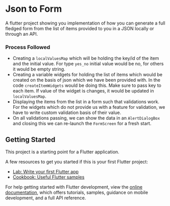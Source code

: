 # Json to Form

A flutter project showing you implementation of how you can generate a full fledged form from the list of items provided to you in a JSON locally or through an API.

### Process Followed
* Creating a `localValuesMap` which will be holding the key/id of the item and the initial value. For type `yes_no` initial value would be no, for others it would be empty string.
* Creating a variable widgets for holding the list of items which would be created on the basis of json which we have been provided with. In the code `createItemWidgets` would be doing this. Make sure to pass key to each item. If value of the widget is changes, it would be updated in `localValuesMap`.
* Displaying the items from the list in a form such that validations work. For the widgets which do not provide us with a feature for validation, we have to write custom validation basis of their value.
* On all validations passing, we can show the data in an `AlertDialogBox` and closing this we can re-launch the `FormScreen` for a fresh start.

## Getting Started

This project is a starting point for a Flutter application.

A few resources to get you started if this is your first Flutter project:

- [Lab: Write your first Flutter app](https://docs.flutter.dev/get-started/codelab)
- [Cookbook: Useful Flutter samples](https://docs.flutter.dev/cookbook)

For help getting started with Flutter development, view the
[online documentation](https://docs.flutter.dev/), which offers tutorials,
samples, guidance on mobile development, and a full API reference.
